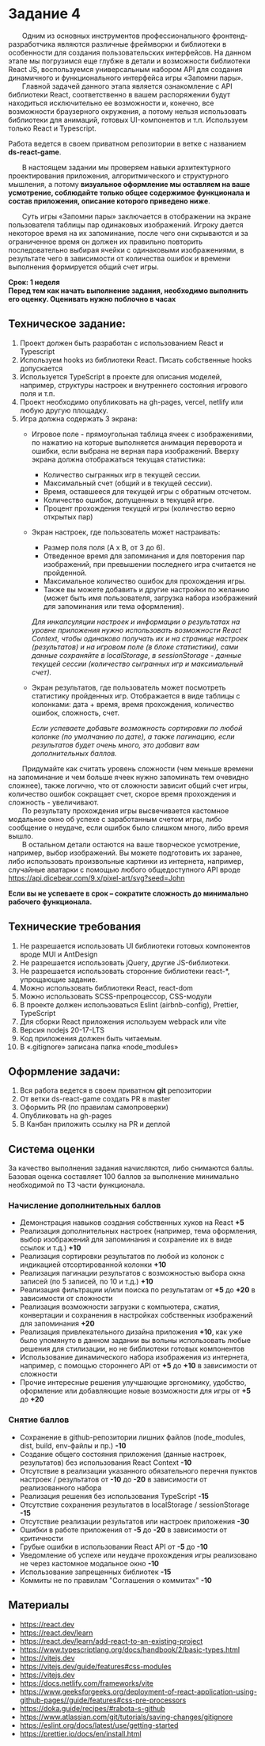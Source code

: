 # Задание 4

&emsp;&emsp;Одним из основных инструментов профессионального фронтенд-разработчика являются различные фреймворки и библиотеки в особенности для создания пользовательских интерфейсов. На данном этапе мы погрузимся еще глубже в детали и возможности библиотеки React JS, воспользуемся универсальным набором API для создания динамичного и функционального интерфейса игры «Запомни пары».\
&emsp;&emsp;Главной задачей данного этапа является ознакомление с API библиотеки React, соответственно в вашем распоряжении будут находиться исключительно ее возможности и, конечно, все возможности браузерного окружения, 
а потому нельзя использовать библиотеки для анимаций, готовых UI-компонентов и т.п. Используем только React и Typescript. 

Работа ведется в своем приватном репозитории в ветке с названием **ds-react-game**.

&emsp;&emsp;В настоящем задании мы проверяем навыки архитектурного проектирования приложения, алгоритмического и структурного мышления, а потому **визуальное оформление мы оставляем на ваше усмотрение, соблюдайте только общее содержимое функционала и состав приложения, описание которого приведено ниже**.

&emsp;&emsp;Суть игры «Запомни пары» заключается в отображении на экране пользователя таблицы пар одинаковых изображений. Игроку дается некоторое время на их запоминание, после чего они скрываются и за ограниченное время он должен их правильно повторить последовательно выбирая ячейки с одинаковыми изображениями, в результате чего в зависимости от количества ошибок и времени выполнения формируется общий счет игры.

**Срок: 1 неделя\
Перед тем как начать выполнение задания, необходимо выполнить его оценку. Оценивать нужно поблочно в часах**

## Техническое задание:
1.	Проект должен быть разработан с использованием React и Typescript
2.	Используем hooks из библиотеки React. Писать собственные hooks допускается
3.	Используется TypeScript в проекте для описания моделей, например, структуры настроек и внутреннего состояния игрового поля и т.п.
4.	Проект необходимо опубликовать на gh-pages, vercel, netlify или любую другую площадку.
5.	Игра должна содержать 3 экрана:
	*	Игровое поле - прямоугольная таблица ячеек с изображениями, по нажатию на которые выполняется анимация переворота и ошибки, если выбрана не верная пара изображений.
Вверху экрана должна отображаться текущая статистика:
		+ Количество сыгранных игр в текущей сессии.
		+ Максимальный счет (общий и в текущей сессии).
		+ Время, оставшееся для текущей игры с обратным отсчетом.
		+ Количество ошибок, допущенных в текущей игре.
		+ Процент прохождения текущей игры (количество верно открытых пар)
     
	*	Экран настроек, где пользователь может настраивать:
		+ Размер поля поля (A x B, от 3 до 6).
		+ Отведенное время для запоминания и для повторения пар изображений, при превышении последнего игра считается не пройденной.
		+ Максимальное количество ошибок для прохождения игры.
		+ Также вы можете добавить и другие настройки по желанию (может быть имя пользователя, загрузка набора изображений для запоминания или тема оформления).

		*Для инкапсуляции настроек и информации о результатах на уровне приложения нужно использовать возможности React Context, чтобы одинаково получать их и на странице настроек (результатов) и на игровом поле (в блоке статистики), сами данные сохраняйте в localStorage, в sessionStorage - данные текущей сессии (количество сыгранных игр и максимальный счет).*
	
	* Экран результатов, где пользователь может посмотреть статистику пройденных игр. Отображается в виде таблицы с колонками: дата + время, время прохождения, количество ошибок, сложность, счет.

		*Если успеваете добавьте возможность сортировки по любой колонке (по умолчанию по дате), а также пагинацию, если результатов будет очень много, это добавит вам дополнительных баллов.*

&emsp;&emsp;Придумайте как считать уровень сложности (чем меньше времени на запоминание и чем больше ячеек нужно запоминать тем очевидно сложнее), также логично, что от сложности зависит общий счет игры, количество ошибок сокращает счет, скорое время прохождения и сложность - увеличивают.\
&emsp;&emsp;По результату прохождения игры высвечивается кастомное модальное окно об успехе с заработанным счетом игры, либо сообщение о неудаче, если ошибок было слишком много, либо время вышло.\
&emsp;&emsp;В остальном детали остаются на ваше творческое усмотрение, например, выбор изображений. Вы можете подготовить их заранее, либо использовать произвольные картинки из интернета, например, случайные аватарки с помощью любого общедоступного API вроде https://api.dicebear.com/9.x/pixel-art/svg?seed=John

**Если вы не успеваете в срок – сократите сложность до минимально рабочего функционала.**

## Технические требования
1.	Не разрешается использовать UI библиотеки готовых компонентов вроде MUI и AntDesign
2.	Не разрешается использовать jQuery, другие JS-библиотеки.
3.	Не разрешается использовать сторонние библиотеки react-*, упрощающие задание.
4.	Можно использовать библиотеки React, react-dom
5.	Можно использовать SCSS-препроцессор, CSS-модули
6.	В проекте должен использоваться Eslint (airbnb-config), Prettier, TypeScript
7.	Для сборки React приложения используем webpack или vite
8.	Версия nodejs 20-17-LTS
9.	Код приложения должен быть читаемым.
10.	В «.gitignore» записана папка «node_modules»

## Оформление задачи:
1.	Вся работа ведется в своем приватном **git** репозитории
2.	От ветки ds-react-game создать PR в master
3.	Оформить PR (по правилам самопроверки)
4.	Опубликовать на gh-pages
5.	В Канбан приложить ссылку на PR и деплой

## Система оценки
За качество выполнения задания начисляются, либо снимаются баллы. Базовая оценка составляет 100 баллов за выполнение минимально необходимой по ТЗ части функционала.
### Начисление дополнительных баллов
* Демонстрация навыков создания собственных хуков на React **+5**
* Реализация дополнительных настроек (например, тема оформления, выбор изображений для запоминания и сохранение их в виде ссылок и т.д.) **+10**
* Реализация сортировки результатов по любой из колонок с индикацией отсортированной колонки **+10**
* Реализация пагинации результатов с возможностью выбора окна записей (по 5 записей, по 10 и т.д.) **+10**
* Реализация фильтрации и/или поиска по результатам от **+5** до **+20** в зависимости от сложности
* Реализация возможности загрузки с компьютера, сжатия, конвертации и сохранения в настройках собственных изображений для запоминания **+20**
* Реализация привлекательного дизайна приложения **+10**, как уже было упомянуто в данном задании вы вольны использовать любые решения для стилизации, но не библиотеки готовых компонентов
* Использование динамического набора изображения из интернета, например, с помощью стороннего API от **+5** до **+10** в зависимости от сложности
* Прочие интересные решения улучшающие эргономику, удобство, оформление или добавляющие новые возможности для игры от **+5** до **+20**
### Снятие баллов
* Сохранение в github-репозитории лишних файлов (node_modules, dist, build, env-файлы и пр.) **-10**
* Создание общего состояния приложения (данные настроек, результатов) без использования React Context **-10**
* Отсутствие в реализации указанного обязательного перечня пунктов настроек / результатов от **-10** до **-20** в зависимости от реализованного набора
* Реализация решения без использования TypeScript **-15**
* Отсутствие сохранения результатов в localStorage / sessionStorage **-15**
* Отсутствие реализации результатов или настроек приложения **-30**
* Ошибки в работе приложения от **-5** до **-20** в зависимости от критичности
* Грубые ошибки в использовании React API от **-5** до **-10**
* Уведомление об успехе или неудаче прохождения игры реализовано не через кастомное модальное окно **-10**
* Использование запрещенных библиотек **-15**
* Коммиты не по правилам "Соглашения о коммитах" **-10**

## Материалы
+ https://react.dev
+ https://react.dev/learn
+ https://react.dev/learn/add-react-to-an-existing-project
+ https://www.typescriptlang.org/docs/handbook/2/basic-types.html
+ https://vitejs.dev
+ https://vitejs.dev/guide/features#css-modules
+ https://vitejs.dev
+ https://docs.netlify.com/frameworks/vite
+ https://www.geeksforgeeks.org/deployment-of-react-application-using-github-pages//guide/features#css-pre-processors
+ https://doka.guide/recipes/#rabota-s-github
+ https://www.atlassian.com/git/tutorials/saving-changes/gitignore
+ https://eslint.org/docs/latest/use/getting-started
+ https://prettier.io/docs/en/install.html



